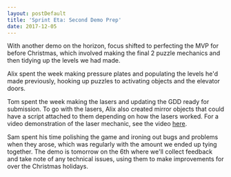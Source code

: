 ```yaml
---
layout: postDefault
title: 'Sprint Eta: Second Demo Prep'
date: 2017-12-05
---
```


With another demo on the horizon, focus shifted to perfecting the MVP for before Christmas, which involved making the final 2 puzzle mechanics and then tidying up the levels we had made.

<!--excerpt-->

Alix spent the week making pressure plates and populating the levels he'd made previously, hooking up puzzles to activating objects and the elevator doors.

Tom spent the week making the lasers and updating the GDD ready for submission. To go with the lasers, Alix also created mirror objects that could have a script attached to them depending on how the lasers worked. For a video demonstration of the laser mechanic, see the video [here](https://www.youtube.com/watch?v=sUC9Jm_FWnw).

Sam spent his time polishing the game and ironing out bugs and problems when they arose, which was regularly with the amount we ended up tying together. The demo is tomorrow on the 6th where we'll collect feedback and take note of any technical issues, using them to make improvements for over the Christmas holidays.
